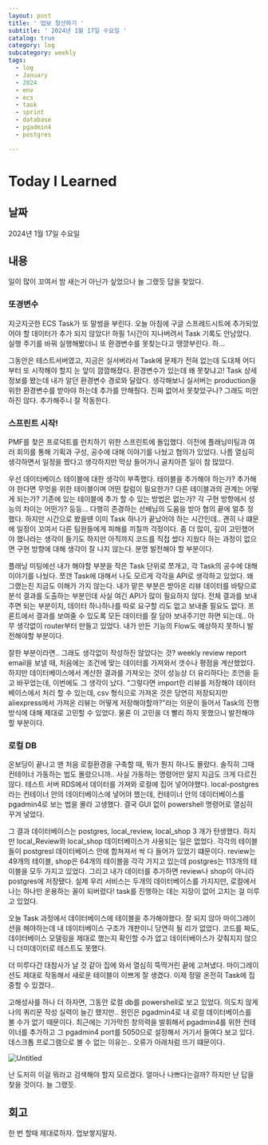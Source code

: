 ```yaml
---
layout: post
title: ' 업보 청산하기 '
subtitle: ' 2024년 1월 17일 수요일 '
catalog: true
category: log
subcategory: weekly
tags:
  - log
  - January
  - 2024
  - env
  - ecs
  - task
  - sprint
  - database
  - pgadmin4
  - postgres

---
```


# Today I Learned

## 날짜

2024년 1월 17일 수요일

## 내용

일이 많이 꼬여서 밤 새는거 아닌가 싶었으나 늘 그랬듯 답을 찾았다.

### 또경변수

 지긋지긋한 ECS Task가 또 말썽을 부린다. 오늘 아침에 구글 스프레드시트에 추가되었어야 할 데이터가 추가 되지 않았다! 하필 1시간이 지나버려서 Task 기록도 안남았다. 실행 주기를 바꿔 실행해봤더니 또 환경변수를 못찾는다고 땡깡부린다.  하…

 그동안은 테스트서버였고, 지금은 실서버라서 Task에 문제가 전혀 없는데 도대체 어디부터 또 시작해야 할지 눈 앞이 깜깜해졌다. 환경변수가 있는데 왜 못찾냐고! Task 상세정보를 봤는데 내가 알던 환경변수 경로와 달랐다. 생각해보니 실서버는 production을 위한 환경변수를 받아야 하는데 추가를 안해줬다. 진짜 없어서 못찾았구나? 그래도 미안하진 않다. 추가해주니 잘 작동한다.

### 스프린트 시작!

 PMF를 찾은 프로덕트를 런치하기 위한 스프린트에 돌입했다. 이전에 플래닝미팅과 여러 회의를 통해 기획과 구성, 공수에 대해 이야기를 나눴고 협의가 있었다. 나름 열심히 생각하면서 일정을 짰다고 생각하지만 막상 들어가니 골치아픈 일이 참 많았다.

 우선 데이터베이스 테이블에 대한 생각이 부족했다. 테이블을 추가해야 하는가? 추가해야 한다면 무엇을 위한 테이블이며 어떤 칼럼이 필요한가? 다른 테이블과의 관계는 어떻게 되는가? 기존에 있는 테이블에 추가 할 수 있는 방법은 없는가? 각 구현 방향에서 성능의 차이는 어떤가? 등등… 다행히 존경하는 선배님의 도움을 받아 협의 끝에 얼추 정했다. 하지만 시간으로 봤을떈 이미 Task 하나가 끝났어야 하는 시간인데..  괜히 나 떄문에 일정이 꼬여서 다른 팀원들에게 피해를 끼칠까 걱정이다. 좀 더 많이, 깊이 고민했어야 했나라는 생각이 들기도 하지만 아직까지 코드를 직접 썼다 지웠다 하는 과정이 없으면 구현 방향에 대해 생각이 잘 나지 않는다. 분명 발전해야 할 부분이다.

 플래닝 미팅에선 내가 해야할 부분을 작은 Task 단위로 쪼개고, 각 Task의 공수에 대해 이야기를 나눴다. 쪼갠 Task에 대해서 나도 모르게 각각을 API로 생각하고 있었다. 왜 그랬는진 지금도 이해가 가지 않는다. 내가 맡은 부분은 받아온 리뷰 데이터를 바탕으로 분석 결과를 도출하는 부분인데 사실 여긴 API가 많이 필요하지 않다. 전체 결과를 보내주면 되는 부분이지, 데이터 하나하나를 따로 요구할 리도 없고 보내줄 필요도 없다. 프론트에서 결과를 보여줄 수 있도록 모든 데이터를 잘 담아 보내주기만 하면 되는데.. 아무 생각없이 router부터 만들고 있었다. 내가 만든 기능의 Flow도 예상하지 못하니 발전해야할 부분이다.

 잘한 부분이라면.. 그래도 생각없이 작성하진 않았다는 것? weekly review report email을 보낼 때, 처음에는 조건에 맞는 데이터를 가져와서 갯수나 평점을 계산했었다. 하지만 데이터베이스에서 계산한 결과를 가져오는 것이 성능상 더 유리하다는 조언을 듣고 바꾸었는데, 이번에도 그 생각이 났다. “그렇다면 import한 리뷰를 저장해야 데이터베이스에서 처리 할 수 있는데, csv 형식으로 가져온 것은 당연히 저장되지만 aliexpress에서 가져온 리뷰는 어떻게 저장해야할까?”라는 의문이 들어서 Task의 진행 방식에 대해 제대로 고민할 수 있었다. 물론 이 고민을 더 빨리 하지 못했으니 발전해야 할 부분이다.

### 로컬 DB

 온보딩이 끝나고 맨 처음 로컬환경을 구축할 때, 뭐가 뭔지 하나도 몰랐다. 솔직히 그때 컨테이너 가동하는 법도 몰랐으니까.. 사실 가동하는 명령어만 알지 지금도 크게 다르진 않다. 테스트 서버 RDS에서 데이터를 가져와 로컬에 집어 넣어야했다. local-postgres 라는 컨테이너 안의 데이터베이스에 넣어야 했는데, 컨테이너 안의 데이터베이스를 pgadmin4로 보는 법을 몰라 고생했다. 결국 GUI 없이 powershell 명령어로 열심히 꾸겨 넣었다.

 그 결과 데이터베이스는 postgres, local_review, local_shop 3 개가 탄생했다. 하지만 local_Review와 local_shop 데이터베이스가 사용되는 일은 없었다. 각각의 테이블들이 postgresl 데이터베이스 안에 합쳐져서 싹 다 들어가 있었기 떄문이다. review는 49개의 테이블, shop은 64개의 테이블을 각각 가지고 있는데 postgres는 113개의 테이블을 모두 가지고 있었다. 그리고 내가 데이터를 추가하면 review나 shop이 아니라 postgres에 저장됐다. 실제 우리 서비스는 두개의 데이터베이스를 가지지만, 로컬에서 나는 하나만 운용하는 꼴이 되버렸다! task를 진행하는 데는 지장이 없어 고치는 걸 미루고 있었다.

 오늘 Task 과정에서 데이터베이스에 테이블을 추가해야했다. 잘 되지 않아 마이그레이션을 해야하는데 내 데이터베이스 구조가 개판이니 당연히 될 리가 없었다. 코드를 짜도, 데이터베이스 모델링을 제대로 했는지 확인할 수가 없고 데이터베이스가 갖춰지지 않으니 더미데이터로 테스트도 못했다.

 더 미루다간 대참사가 날 것 같아 집에 와서 열심히 뚝딱거린 끝에 고쳐냈다. 마이그레이션도 제대로 작동해서 새로운 테이블이 이쁘게 잘 생겼다. 이제 정말 온전히 Task에 집중할 수 있겠다.. 

 고해성사를 하나 더 하자면, 그동안 로컬 db를 powershell로 보고 있었다. 의도치 않게 나의 쿼리문 작성 실력이 늘긴 했지만.. 원인은 pgadmin4로 내 로컬 데이터베이스를 볼 수가 없기 때문이다. 최근에는 기가막힌 창의력을 발휘해서 pgadmin4를 위한 컨테이너를 추가하고 그 pgadmin4 port를 5050으로 설정해서 거기서 들여다 보고 있다. 데스크톱 프로그램으로 볼 수 없는 이유는.. 오류가 아래처럼 뜨기 떄문이다.

![Untitled]([https://cdn/](https://cdn.jsdelivr.net/gh/junsoopooh/junsoopooh.github.io/img/log240117/log240117.webp))

난 도저히 이걸 뭐라고 검색해야 할지 모르겠다. 얼마나 나쁘다는걸까? 하지만 난 답을 찾을 것이다. 늘 그랬듯.

## 회고

한 번 할때 제대로하자. 업보쌓지말자.
